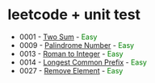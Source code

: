 # leetcode + unit test

* 0001 - [Two Sum](src/main/java/leetcode/easy/TwoSum.java) - <span style="color:green">Easy</span>
* 0009 - [Palindrome Number](src/main/java/leetcode/easy/PalindromeNumber.java) - <span style="color:green">Easy</span>
* 0013 - [Roman to Integer](src/main/java/leetcode/easy/RomanToInteger.java) - <span style="color:green">Easy</span>
* 0014 - [Longest Common Prefix](src/main/java/leetcode/easy/LongestCommonPrefix.java) - <span style="color:green">Easy</span>
* 0027 - [Remove Element](src/main/java/leetcode/easy/RemoveElement.java) - <span style="color:green">Easy</span>
